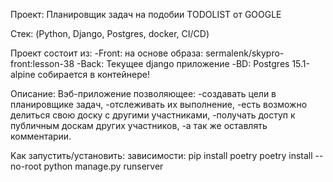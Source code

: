 Проект: Планировщик задач на подобии TODOLIST от GOOGLE

Стек: (Python, Django, Postgres, docker, CI/CD)

Проект состоит из:
-Front: на основе образа: sermalenk/skypro-front:lesson-38
-Back: Текущее django приложение
-BD: Postgres 15.1-alpine
собирается в контейнере!

Описание:
Вэб-приложение позволяющее: 
-создавать цели в планировщике задач, 
-отслеживать их выполнение,
-есть возможно делиться свою доску с другими участниками, 
-получать доступ к публичным доскам других участников, 
-а так же оставлять комментарии.

Kак запустить/установить:
зависимости: pip install poetry
poetry install --no-root
python manage.py runserver  